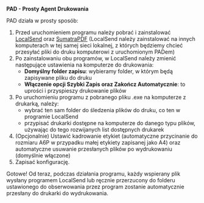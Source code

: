 **PAD - Prosty Agent Drukowania**

PAD działa w prosty sposób:
1. Przed uruchomieniem programu należy pobrać i zainstalować [LocalSend](https://localsend.org/) oraz [SumatraPDF](https://www.sumatrapdfreader.org/free-pdf-reader) (LocalSend należy zainstalować na innych komputerach w tej samej sieci lokalnej, z których będziemy chcieć przesyłać pliki do druku komputerowi z uruchomionym PADem)
2. Po zainstalowaniu obu programów, w LocalSend należy zmienić następujące ustawienia na komputerze do drukowania:
   - **Domyślny folder zapisu**: wybieramy folder, w którym będą zapisywane pliku do druku
   - **Włączenie opcji Szybki Zapis oraz Zakończ Automatycznie**: to uprości i przyspieszy drukowanie plików
4. Po uruchomieniu programu z pobranego pliku .exe na komputerze z drukarką, należy:
   - wybrać ten sam folder do śledzenia plików do druku, co ten w programie LocalSend
   - przypisać drukarki dostępne na komputerze do danego typu plików, używając do tego rozwijanych list dostępnych drukarek
6. (Opcjonalnie) Ustawić kadrowanie etykiet (automatyczne przycinanie do rozmiaru A6P w przypadku małej etykiety zapisanej jako A4) oraz automatyczne usuwanie przesłanych plików po wydrukowaniu (domyślnie włączone)
7. Zapisać konfigurację.
   
Gotowe! Od teraz, podczas działania programu, każdy wspierany plik wysłany programem LocalSend lub ręcznie przerzucony do folderu ustawionego do obserwowania przez program zostanie automatycznie przesłany do drukarki do wydrukowania.
